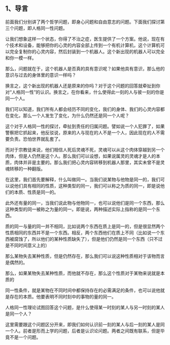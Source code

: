 <h2>1、导言</h2><p data-pid="mFnRYK6Q">前面我们分别讲了两个哲学问题，即身心问题和自由意志的问题。下面我们探讨第三个问题，即人格同一性问题。</p><p data-pid="Acyco1O1">让我们想象这样一个状态，你得了不治之症，医生提供了一个方案。他说，现在有个技术和设备，能够把你的心灵的内容全部上传到一个有机计算机，这个计算机可以完全复制你的心灵内容，然后封装到一个机器人。这个新出现的机器人可以完全和你一模一样。</p><p data-pid="g0bznrmX">那么，问题就在于，这个机器人是否真的具有意识呢？如果他具有意识，那么他的意识与过去的身体里的意识一样吗？</p><p data-pid="BUID4AXM">换言之，这个新出现的机器人还是原来的你吗？对于这个问题的回答就牵扯到你对“人格同一性”的认识。换言之，在你看来，什么使得此一刻的人与彼一刻的你是同一个人。</p><p data-pid="ME61ufCQ">我们可以知道，我们所有人都会经历不同的变化，我们的身体、我们的心灵内容都在变化，那么一个人发生了变化，为什么仍然还是同一个人呢？</p><p data-pid="VUUZV69P">这个对于人格同一性的探讨，牵扯到责任的归属问题。譬如说一个人犯罪了，如果警察把它抓起来，他反驳说，原来的人与现在的人不是一个人，因此现在的人不需要负责。恐怕世界就乱套了。</p><p data-pid="6iSJggbx">而对于宗教徒来说，他们相信人死后灵魂不死，灵魂可以从这个肉体穿越到另一个肉体，但是人仍然是这个人。那么我们可以设想，如果说属灵的灵魂才是人的本质，肉体并非是主要的。那么我们把心灵内容转移到机器人那里，其实未曾不是灵魂转移的一种翻版。</p><p data-pid="V50NrkjR">在这里，我们首先要解释，什么叫做同一。当我们说某物与他物是同一的，我们可以说他们具有相同的性质，这种类型的同一，我们可以称之为质的同一，即是说他们的本质、性质是同一的。</p><p data-pid="lalo2OsO">此外还有量的同一，当我们说此物与他物同一，也可以说他们是同一个东西，那么这种类型的同一被称之为量的同一。即是说，两种描述实际上指称的是同一个东西。</p><p data-pid="q1_1xMVE">质的同一与量的同一并不相同，比如说两个东西在质上是同一的，但是很显然两个性质相同的东西并不是一个东西。相反，两个东西他们在质上不同（比如说一个东西被腐蚀了，所以他们的某种性质缺失了），但是他们仍然是同一个东西（只不过是不同时间意义上的）</p><p data-pid="gD3nkQJD">那么某物失去某种性质，但是仍然存在，那么我们可以说这种性质相对于该物而言是偶然的。</p><p data-pid="3tbZtzpo">那么，如果某物失去某种性质，而他就不存在，那么这个性质对于某物来说就是本质的</p><p data-pid="Jjw-07wK">同一性条件，就是某物在不同时间中都保持存在的必需满足的条件，也可以说他就是存在的本质。他要表明不同时刻中的事物的量的同一。</p><p data-pid="reOBqaDl">人格同一性理论试图回答这个问题，是什么使得某一时刻的某人与另一时刻的某人是同一个人？</p><p data-pid="g1E1dIPx">这里需要跟这个问题区分开来，即我们如何认识前一刻的某人与后一刻的某人是同一个人。前者是形而上学的问题，后者是认识论问题。两者之间既有联系，但是毕竟不是一个问题。</p><p></p>